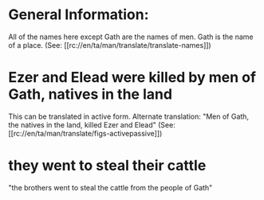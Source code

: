 # General Information:

All of the names here except Gath are the names of men. Gath is the name of a place. (See: [[rc://en/ta/man/translate/translate-names]])

# Ezer and Elead were killed by men of Gath, natives in the land

This can be translated in active form. Alternate translation: "Men of Gath, the natives in the land, killed Ezer and Elead" (See: [[rc://en/ta/man/translate/figs-activepassive]])

# they went to steal their cattle

"the brothers went to steal the cattle from the people of Gath"

